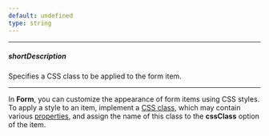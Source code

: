 ```yaml
---
default: undefined
type: string
---
```

---
##### shortDescription
Specifies a CSS class to be applied to the form item.

---
In **Form**, you can customize the appearance of form items using CSS styles. To apply a style to an item, implement a [CSS class](https://www.w3schools.com/cssref/sel_class.asp), which may contain various [properties](https://www.w3schools.com/cssref/default.asp), and assign the name of this class to the **cssClass** option of the item.